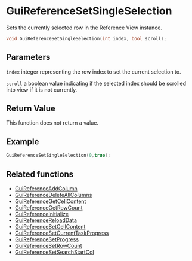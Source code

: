 # GuiReferenceSetSingleSelection

Sets the currently selected row in the Reference View instance.

```c++
void GuiReferenceSetSingleSelection(int index, bool scroll);
```

## Parameters

`index` integer representing the row index to set the current selection to.

`scroll` a boolean value indicating if the selected index should be scrolled into view if it is not currently.

## Return Value

This function does not return a value.

## Example

```c++
GuiReferenceSetSingleSelection(0,true);
```

## Related functions

- [GuiReferenceAddColumn](./GuiReferenceAddColumn.md)
- [GuiReferenceDeleteAllColumns](./GuiReferenceDeleteAllColumns.md)
- [GuiReferenceGetCellContent](./GuiReferenceGetCellContent.md)
- [GuiReferenceGetRowCount](./GuiReferenceGetRowCount.md)
- [GuiReferenceInitialize](./GuiReferenceInitialize.md)
- [GuiReferenceReloadData](./GuiReferenceReloadData.md)
- [GuiReferenceSetCellContent](./GuiReferenceSetCellContent.md)
- [GuiReferenceSetCurrentTaskProgress](./GuiReferenceSetCurrentTaskProgress.md)
- [GuiReferenceSetProgress](./GuiReferenceSetProgress.md)
- [GuiReferenceSetRowCount](./GuiReferenceSetRowCount.md)
- [GuiReferenceSetSearchStartCol](./GuiReferenceSetSearchStartCol.md)

